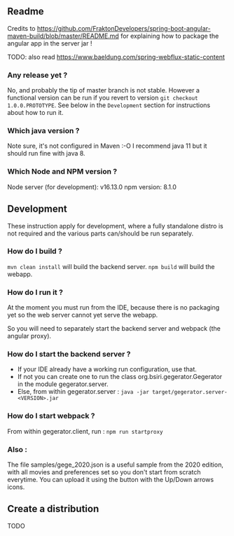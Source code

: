 Readme
---------

Credits to https://github.com/FraktonDevelopers/spring-boot-angular-maven-build/blob/master/README.md for 
explaining how to package the angular app in the server jar !

TODO: also read https://www.baeldung.com/spring-webflux-static-content

### Any release yet ?

No, and probably the tip of master branch is not stable. However a functional version 
can be run if you revert to version `git checkout 1.0.0.PROTOTYPE`. See below 
in the `Development` section for instructions about how to run it.


### Which java version ?

Note sure, it's not configured in Maven :-O I recommend java 11 but it should run fine with java 8.

### Which Node and NPM version ?

Node server (for development): v16.13.0
npm version: 8.1.0

## Development

These instruction apply for development, where a fully standalone distro is not required and 
the various parts can/should be run separately.

### How do I build ?

`mvn clean install` will build the backend server.
`npm build` will build the webapp. 

### How do I run it ?

At the moment you must run from the IDE, because there is no packaging yet so the web server cannot
yet serve the webapp.

So you will need to separately start the backend server and webpack (the angular proxy).


### How do I start the backend server ?

* If your IDE already have a working run configuration, use that.
* If not you can create one to run the class org.bsiri.gegerator.Gegerator in the module gegerator.server.
* Else, from within gegerator.server : `java -jar target/gegerator.server-<VERSION>.jar`


### How do I start webpack ?

From within gegerator.client, run : `npm run startproxy`


### Also :

The file samples/gege_2020.json is a useful sample from the 2020 edition, with all movies and preferences set
so you don't start from scratch everytime. You can upload it using the button with the Up/Down arrows icons. 


## Create a distribution

TODO
